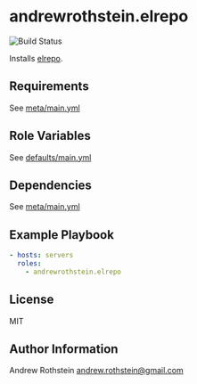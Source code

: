 andrewrothstein.elrepo
=========
![Build Status](https://github.com/andrewrothstein/ansible-elrepo/actions/workflows/build.yml/badge.svg)

Installs [elrepo](https://elrepo.org/tiki/HomePage).

Requirements
------------

See [meta/main.yml](meta/main.yml)

Role Variables
--------------

See [defaults/main.yml](defaults/main.yml)

Dependencies
------------

See [meta/main.yml](meta/main.yml)

Example Playbook
----------------

```yml
- hosts: servers
  roles:
    - andrewrothstein.elrepo
```

License
-------

MIT

Author Information
------------------

Andrew Rothstein <andrew.rothstein@gmail.com>
